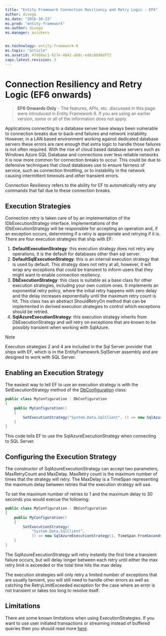 ```yaml
---
title: "Entity Framework Connection Resiliency and Retry Logic - EF6"
author: divega
ms.date: "2016-10-23"
ms.prod: "entity-framework"
ms.author: divega
ms.manager: avickers


ms.technology: entity-framework-6
ms.topic: "article"
ms.assetid: 47d68ac1-927e-4842-ab8c-ed8c8698dff2
caps.latest.revision: 3
---
```

# Connection Resiliency and Retry Logic (EF6 onwards)
> **EF6 Onwards Only** - The features, APIs, etc. discussed in this page were introduced in Entity Framework 6. If you are using an earlier version, some or all of the information does not apply.  

Applications connecting to a database server have always been vulnerable to connection breaks due to back-end failures and network instability. However, in a LAN based environment working against dedicated database servers these errors are rare enough that extra logic to handle those failures is not often required. With the rise of cloud based database servers such as Windows Azure SQL Database and connections over less reliable networks it is now more common for connection breaks to occur. This could be due to defensive techniques that cloud databases use to ensure fairness of service, such as connection throttling, or to instability in the network causing intermittent timeouts and other transient errors.  

Connection Resiliency refers to the ability for EF to automatically retry any commands that fail due to these connection breaks.  

## Execution Strategies  

Connection retry is taken care of by an implementation of the IDbExecutionStrategy interface. Implementations of the IDbExecutionStrategy will be responsible for accepting an operation and, if an exception occurs, determining if a retry is appropriate and retrying if it is. There are four execution strategies that ship with EF:  

1. **DefaultExecutionStrategy**: this execution strategy does not retry any operations, it is the default for databases other than sql server.  
2. **DefaultSqlExecutionStrategy**: this is an internal execution strategy that is used by default. This strategy does not retry at all, however, it will wrap any exceptions that could be transient to inform users that they might want to enable connection resiliency.  
3. **DbExecutionStrategy**: this class is suitable as a base class for other execution strategies, including your own custom ones. It implements an exponential retry policy, where the initial retry happens with zero delay and the delay increases exponentially until the maximum retry count is hit. This class has an abstract ShouldRetryOn method that can be implemented in derived execution strategies to control which exceptions should be retried.  
4. **SqlAzureExecutionStrategy**: this execution strategy inherits from DbExecutionStrategy and will retry on exceptions that are known to be possibly transient when working with SqlAzure.  

> [!NOTE]
> Execution strategies 2 and 4 are included in the Sql Server provider that ships with EF, which is in the EntityFramework.SqlServer assembly and are designed to work with SQL Server.  

## Enabling an Execution Strategy  

The easiest way to tell EF to use an execution strategy is with the SetExecutionStrategy method of the [DbConfiguration](~/ef6/advanced/configuration/entity-framework-code-based-configuration-ef6-onwards.md) class:  

``` csharp
public class MyConfiguration : DbConfiguration
{
    public MyConfiguration()
    {
        SetExecutionStrategy("System.Data.SqlClient", () => new SqlAzureExecutionStrategy());
    }
}
```  

This code tells EF to use the SqlAzureExecutionStrategy when connecting to SQL Server.  

## Configuring the Execution Strategy  

The constructor of SqlAzureExecutionStrategy can accept two parameters, MaxRetryCount and MaxDelay. MaxRetry count is the maximum number of times that the strategy will retry. The MaxDelay is a TimeSpan representing the maximum delay between retries that the execution strategy will use.  

To set the maximum number of retries to 1 and the maximum delay to 30 seconds you would execue the following:  

``` csharp
public class MyConfiguration : DbConfiguration
{
    public MyConfiguration()
    {
        SetExecutionStrategy(
            "System.Data.SqlClient",
            () => new SqlAzureExecutionStrategy(1, TimeSpan.FromSeconds(30)));
    }
}
```  

The SqlAzureExecutionStrategy will retry instantly the first time a transient failure occurs, but will delay longer between each retry until either the max retry limit is exceeded or the total time hits the max delay.  

The execution strategies will only retry a limited number of exceptions that are usually tansient, you will still need to handle other errors as well as catching the RetryLimitExceeded exception for the case where an error is not transient or takes too long to resolve itself.  

## Limitations  

There are some known limitations when using ExecutionStrategies. If you want to use user initiated transactions or streaming instead of buffered queries then you should read more [here](entity-framework-limitations-with-retrying-execution-strategies-ef6-onwards.md).  
